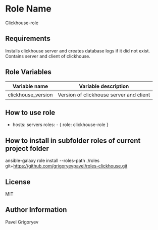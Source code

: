 Role Name
=========

Clickhouse-role

Requirements
------------

Installs clickhouse server and creates database logs if it did not exist. Contains server and client of clickhouse.

Role Variables
--------------

| Variable name | Variable description |
|-------------|---------------------|
| clickhouse_version | Version of clickhouse server and client |
 
How to use role
----------------
 
  - hosts: servers
    roles:
        - { role: clickhouse-role }

How to install in subfolder **roles** of current project folder
---------------

ansible-galaxy role install --roles-path ./roles git+https://github.com/grigoryevpavel/roles-clickhouse.git

License
-------

MIT

Author Information
------------------

Pavel Grigoryev

